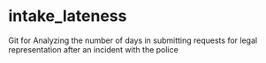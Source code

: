 # intake_lateness
Git for Analyzing the number of days in submitting requests for legal representation after an incident with the police 
